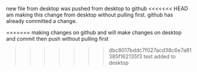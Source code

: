 new file from desktop
was pushed from desktop to github
<<<<<<< HEAD
am making this change from desktop without pulling first. github has already committed a change.

=======
making changes on github and will make changes on desktop and commit then push without pulling first
>>>>>>> dbc8017bddc7f027acd38c6e7a81385f162135f3
test
added to desktop

